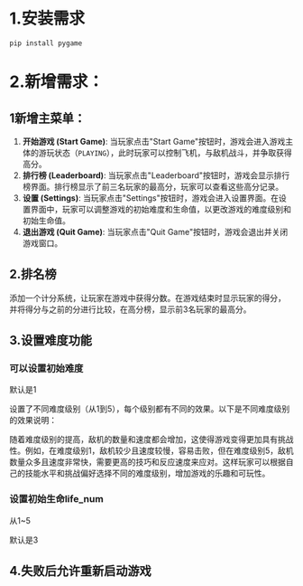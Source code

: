 # 1.安装需求

`pip install pygame`

# 2.新增需求：

## 1新增主菜单：

1. **开始游戏 (Start Game)**: 当玩家点击"Start Game"按钮时，游戏会进入游戏主体的游玩状态（`PLAYING`），此时玩家可以控制飞机，与敌机战斗，并争取获得高分。
2. **排行榜 (Leaderboard)**: 当玩家点击"Leaderboard"按钮时，游戏会显示排行榜界面。排行榜显示了前三名玩家的最高分，玩家可以查看这些高分记录。
3. **设置 (Settings)**: 当玩家点击"Settings"按钮时，游戏会进入设置界面。在设置界面中，玩家可以调整游戏的初始难度和生命值，以更改游戏的难度级别和初始生命值。
4. **退出游戏 (Quit Game)**: 当玩家点击"Quit Game"按钮时，游戏会退出并关闭游戏窗口。

## 2.排名榜

添加一个计分系统，让玩家在游戏中获得分数。在游戏结束时显示玩家的得分，
并将得分与之前的分进行比较，在高分榜，显示前3名玩家的最高分。

## 3.设置难度功能

### 可以设置初始难度

默认是1

设置了不同难度级别（从1到5），每个级别都有不同的效果。以下是不同难度级别的效果说明：

随着难度级别的提高，敌机的数量和速度都会增加，这使得游戏变得更加具有挑战性。例如，在难度级别1，敌机较少且速度较慢，容易击败，但在难度级别5，敌机数量众多且速度非常快，需要更高的技巧和反应速度来应对。这样玩家可以根据自己的技能水平和挑战偏好选择不同的难度级别，增加游戏的乐趣和可玩性。

### 设置初始生命life_num

从1~5

默认是3

## 4.失败后允许重新启动游戏

